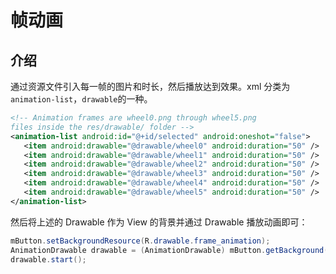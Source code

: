 # 帧动画

## 介绍

通过资源文件引入每一帧的图片和时长，然后播放达到效果。xml 分类为`animation-list`，`drawable`的一种。

```xml
<!-- Animation frames are wheel0.png through wheel5.png    
files inside the res/drawable/ folder -->
<animation-list android:id="@+id/selected" android:oneshot="false">
   <item android:drawable="@drawable/wheel0" android:duration="50" />
   <item android:drawable="@drawable/wheel1" android:duration="50" />
   <item android:drawable="@drawable/wheel2" android:duration="50" />
   <item android:drawable="@drawable/wheel3" android:duration="50" />
   <item android:drawable="@drawable/wheel4" android:duration="50" />
   <item android:drawable="@drawable/wheel5" android:duration="50" />
</animation-list>
```

然后将上述的 Drawable 作为 View 的背景并通过 Drawable 播放动画即可：

```java
mButton.setBackgroundResource(R.drawable.frame_animation);
AnimationDrawable drawable = (AnimationDrawable) mButton.getBackground();
drawable.start();
```

